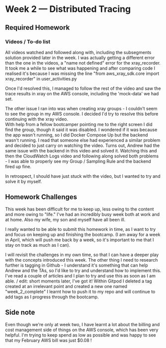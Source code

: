 # Week 2 — Distributed Tracing

## Required Homework

### Videos / To-do list

All videos watched and followed along with, including the subsegments solution provided later in the week.  I was actually getting a different error than the one in the videos, a "name not defined" error for the xray_recorder.  It took me a while to see what was happening and after comparing code I realised it's because I was missing the line "from aws_xray_sdk.core import xray_recorder" in user_activities.py

Once I'd resolved this, I managed to follow the rest of the video and saw the trace results in xray on the AWS console, including the 'mock-data' we had set.

The other issue I ran into was when creating xray groups - I couldn't seem to see the group in my AWS console.  I decided I'd try to resolve this before continuing with the xray video.  
With help from a fellow bootcamper pointing me to the right screen I did find the group, though it said it was disabled.  I wondered if it was because the app wasn't running, so I did Docker Compose Up but the backend wasn't running.  I read that someone else had experienced a similar problem and decided to just carry on watching the video.  Turns out, Andrew had the same issue with the backend in this video and solved it.  Watching this and then the CloudWatch Logs video and following along solved both problems - I was able to properly see my Group / Sampling Rule and the backend fired up fine.

In retrospect, I should have just stuck with the video, but I wanted to try and solve it by myself.

## Homework Challenges

This week has been difficult for me to keep up, less owing to the content and more owing to "life."  I've had an incredibly busy week both at work and at home.  Also my wife, my son and myself have all been ill.

I really wanted to be able to submit this homework in time, as I want to try and focus on keeping up and finishing the bootcamp.  (I am away for a week in April, which will push me back by a week, so it's important to me that I stay on track as much as I can).

I will revisit the challenges in my own time, so that I can have a deeper play with the concepts introduced this week.
The other thing I need to research further is tagging in Github - I understand it's something that can help Andrew and the TAs, so I'd like to try and understand how to implement this.  I've read a couple of articles and I plan to try and use this as soon as I am able.
 / edit: short moments later, I've got it!  Within Gitpod I deleted a tag created at an irrelevant point and created a new one named "week_2_complete"
 I learnt how to push it to my repo and will continue to add tags as I progress through the bootcamp.

## Side note

Even though we're only at week two, I have learnt a lot about the billing and cost management side of things on the AWS console, which has been very helpful.  I'm trying to keep spend as low as possible and was happy to see that my February AWS bill was just $0.08 !


